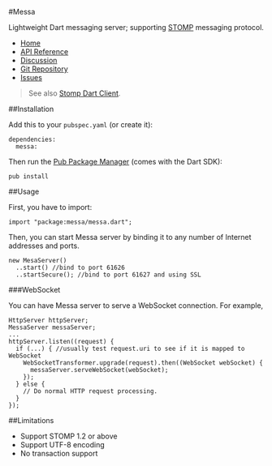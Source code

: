 #Messa

Lightweight Dart messaging server; supporting [STOMP](http://stomp.github.io/) messaging protocol.

* [Home](http://rikulo.org)
* [API Reference](http://api.rikulo.org/messa/latest)
* [Discussion](http://stackoverflow.com/questions/tagged/rikulo)
* [Git Repository](https://github.com/rikulo/messa)
* [Issues](https://github.com/rikulo/messa/issues)

> See also [Stomp Dart Client](https://github.com/rikulo/stomp).

##Installation

Add this to your `pubspec.yaml` (or create it):

    dependencies:
      messa:

Then run the [Pub Package Manager](http://pub.dartlang.org/doc) (comes with the Dart SDK):

    pub install

##Usage

First, you have to import:

    import "package:messa/messa.dart";

Then, you can start Messa server by binding it to any number of Internet addresses and ports.

    new MesaServer()
      ..start() //bind to port 61626
      ..startSecure(); //bind to port 61627 and using SSL

###WebSocket

You can have Messa server to serve a WebSocket connection. For example,

    HttpServer httpServer;
    MessaServer messaServer;
    ...
    httpServer.listen((request) {
      if (...) { //usually test request.uri to see if it is mapped to WebSocket
        WebSocketTransformer.upgrade(request).then((WebSocket webSocket) {
          messaServer.serveWebSocket(webSocket);
        });
      } else {
        // Do normal HTTP request processing.
      }
    });

##Limitations

* Support STOMP 1.2 or above
* Support UTF-8 encoding
* No transaction support
